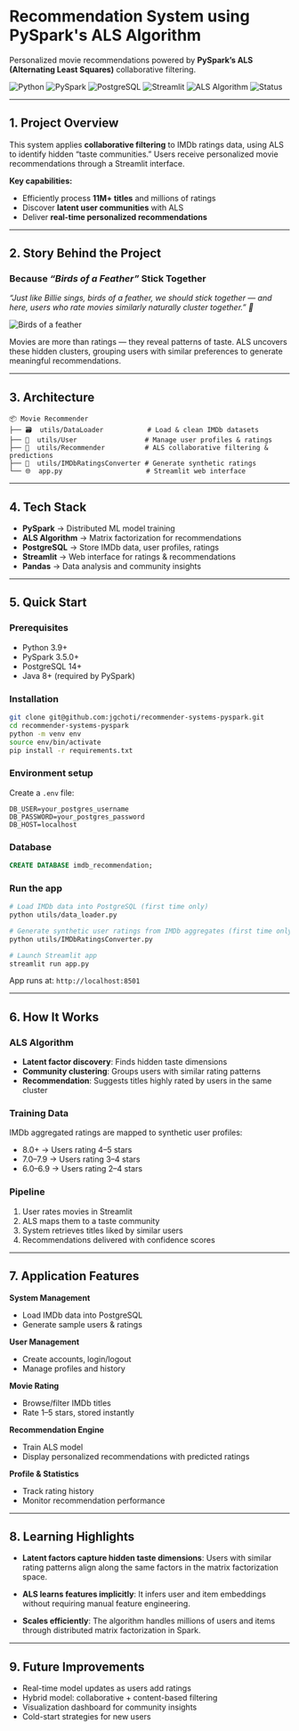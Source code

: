 # Recommendation System using PySpark's ALS Algorithm

Personalized movie recommendations powered by **PySpark’s ALS (Alternating Least Squares)** collaborative filtering.

![Python](https://img.shields.io/badge/Python-3.9+-blue)
![PySpark](https://img.shields.io/badge/PySpark-3.5.0-orange)
![PostgreSQL](https://img.shields.io/badge/PostgreSQL-14-blue)
![Streamlit](https://img.shields.io/badge/Streamlit-1.28+-red)
![ALS Algorithm](https://img.shields.io/badge/ML-ALS%20Collaborative%20Filtering-green)
![Status](https://img.shields.io/badge/Status-Complete-success)

---

## 1. Project Overview

This system applies **collaborative filtering** to IMDb ratings data, using ALS to identify hidden “taste communities.” Users receive personalized movie recommendations through a Streamlit interface.

**Key capabilities:**

- Efficiently process **11M+ titles** and millions of ratings
- Discover **latent user communities** with ALS
- Deliver **real-time personalized recommendations**

---

## 2. Story Behind the Project

### Because _“Birds of a Feather”_ Stick Together

_“Just like Billie sings, birds of a feather, we should stick together — and here, users who rate movies similarly naturally cluster together.” 🎵_

![Birds of a feather](https://media1.giphy.com/media/v1.Y2lkPTc5MGI3NjExbW5mdnVuYTF4czltNHg1anVlamlmc2RkMHlkNHZwOWtzN2NiN25lNiZlcD12MV9pbnRlcm5hbF9naWZfYnlfaWQmY3Q9Zw/btjXY59RCYum69L64R/giphy.gif)

Movies are more than ratings — they reveal patterns of taste. ALS uncovers these hidden clusters, grouping users with similar preferences to generate meaningful recommendations.

---

## 3. Architecture

```
📦 Movie Recommender
├── 🗃️  utils/DataLoader           # Load & clean IMDb datasets
├── 👤  utils/User                 # Manage user profiles & ratings
├── 🤖  utils/Recommender          # ALS collaborative filtering & predictions
├── 🔄  utils/IMDbRatingsConverter # Generate synthetic ratings
└── 🌐  app.py                     # Streamlit web interface
```

---

## 4. Tech Stack

- **PySpark** → Distributed ML model training
- **ALS Algorithm** → Matrix factorization for recommendations
- **PostgreSQL** → Store IMDb data, user profiles, ratings
- **Streamlit** → Web interface for ratings & recommendations
- **Pandas** → Data analysis and community insights

---

## 5. Quick Start

### Prerequisites

- Python 3.9+
- PySpark 3.5.0+
- PostgreSQL 14+
- Java 8+ (required by PySpark)

### Installation

```bash
git clone git@github.com:jgchoti/recommender-systems-pyspark.git
cd recommender-systems-pyspark
python -m venv env
source env/bin/activate
pip install -r requirements.txt
```

### Environment setup

Create a `.env` file:

```env
DB_USER=your_postgres_username
DB_PASSWORD=your_postgres_password
DB_HOST=localhost
```

### Database

```sql
CREATE DATABASE imdb_recommendation;
```

### Run the app

```bash
# Load IMDb data into PostgreSQL (first time only)
python utils/data_loader.py

# Generate synthetic user ratings from IMDb aggregates (first time only)
python utils/IMDbRatingsConverter.py

# Launch Streamlit app
streamlit run app.py
```

App runs at: `http://localhost:8501`

---

## 6. How It Works

### ALS Algorithm

- **Latent factor discovery**: Finds hidden taste dimensions
- **Community clustering**: Groups users with similar rating patterns
- **Recommendation**: Suggests titles highly rated by users in the same cluster

### Training Data

IMDb aggregated ratings are mapped to synthetic user profiles:

- 8.0+ → Users rating 4–5 stars
- 7.0–7.9 → Users rating 3–4 stars
- 6.0–6.9 → Users rating 2–4 stars

### Pipeline

1. User rates movies in Streamlit
2. ALS maps them to a taste community
3. System retrieves titles liked by similar users
4. Recommendations delivered with confidence scores

---

## 7. Application Features

**System Management**

- Load IMDb data into PostgreSQL
- Generate sample users & ratings

**User Management**

- Create accounts, login/logout
- Manage profiles and history

**Movie Rating**

- Browse/filter IMDb titles
- Rate 1–5 stars, stored instantly

**Recommendation Engine**

- Train ALS model
- Display personalized recommendations with predicted ratings

**Profile & Statistics**

- Track rating history
- Monitor recommendation performance

---

## 8. Learning Highlights

- **Latent factors capture hidden taste dimensions**: Users with similar rating patterns align along the same factors in the matrix factorization space.

- **ALS learns features implicitly**: It infers user and item embeddings without requiring manual feature engineering.

- **Scales efficiently**: The algorithm handles millions of users and items through distributed matrix factorization in Spark.

---

## 9. Future Improvements

- Real-time model updates as users add ratings
- Hybrid model: collaborative + content-based filtering
- Visualization dashboard for community insights
- Cold-start strategies for new users
